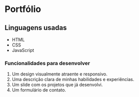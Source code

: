 # Portfólio

## Linguagens usadas

* HTML
* CSS
* JavaScript
 
### Funcionalidades para desenvolver

1. Um design visualmente atraente e responsivo.
2. Uma descrição clara de minhas habilidades e experiências.
3. Um slide com os projetos que já desenvolvi.
4. Um formulário de contato.
